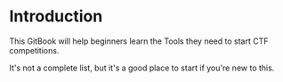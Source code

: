 # Introduction

This GitBook will help beginners learn the Tools they need to start CTF competitions.

It's not a complete list, but it's a good place to start if you're new to this.
